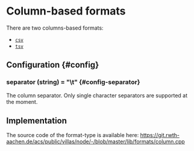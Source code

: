 # Column-based formats

There are two columns-based formats:

- [`csv`](csv.md)
- [`tsv`](tsv.md)

## Configuration {#config}

### separator (string) = "\t" {#config-separator}

The column separator. Only single character separators are supported at the moment.

## Implementation

The source code of the format-type is available here:
https://git.rwth-aachen.de/acs/public/villas/node/-/blob/master/lib/formats/column.cpp
